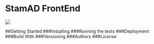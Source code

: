 # StamAD FrontEnd

![](https://static.stamad.com/frontend/images/StamAd-Logo-RGB-V1.png)


##Getting Started
###Installing
###Running the tests
###Deployment
###Build With
###Versioning
###Authors
###License